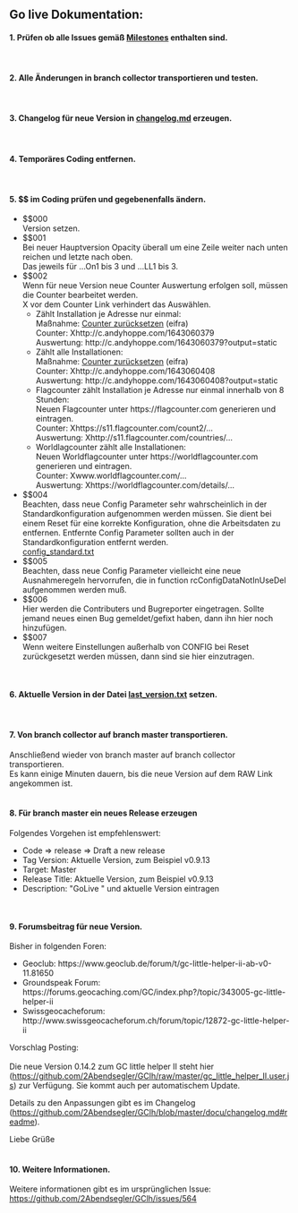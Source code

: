 ## <a id="de"></a>Go live Dokumentation:

####  <a id="1de"></a>1. Prüfen ob alle Issues gemäß <a href="https://github.com/2Abendsegler/GClh/milestones" title="Link to 'Milestones'">Milestones</a> enthalten sind.
<br>

####  <a id="2de"></a>2. Alle Änderungen in branch collector transportieren und testen.
<br>

####  <a id="3de"></a>3. Changelog für neue Version in <a href="../docu/changelog.md" title="Link to 'changelog.md'">changelog.md</a> erzeugen.
<br>

####  <a id="4de"></a>4. Temporäres Coding entfernen.
<br>

####  <a id="5de"></a>5. $$ im Coding prüfen und gegebenenfalls ändern.
<ul>
	<li>
		$$000<br>
		Version setzen.
	</li>
	<li>
		$$001<br>
		Bei neuer Hauptversion Opacity überall um eine Zeile weiter nach unten reichen und letzte nach oben.<br>
		Das jeweils für ...On1 bis 3 und ...LL1 bis 3.
	</li>
	<li>
		$$002<br>
		Wenn für neue Version neue Counter Auswertung erfolgen soll, müssen die Counter bearbeitet werden.<br>
		X vor dem Counter Link verhindert das Auswählen.<br>
		<ul>
			<li>
				Zählt Installation je Adresse nur einmal:<br>
				Maßnahme: <a href="http://www.andyhoppe.com/counter/counter-konfiguration.htm">Counter zurücksetzen</a> (eifra)<br>
				Counter: Xhttp://c.andyhoppe.com/1643060379<br>
				Auswertung: http://c.andyhoppe.com/1643060379?output=static<br>
			</li>
			<li>
				Zählt alle Installationen:<br>
				Maßnahme: <a href="http://www.andyhoppe.com/counter/counter-konfiguration.htm">Counter zurücksetzen</a> (eifra)<br>
				Counter: Xhttp://c.andyhoppe.com/1643060408<br>
				Auswertung: http://c.andyhoppe.com/1643060408?output=static<br>
			</li>
			<li>
				Flagcounter zählt Installation je Adresse nur einmal innerhalb von 8 Stunden: <br>
				Neuen Flagcounter unter https://flagcounter.com generieren und eintragen.<br>
				Counter: Xhttps://s11.flagcounter.com/count2/...<br>
				Auswertung: Xhttp://s11.flagcounter.com/countries/...<br>
			</li>
			<li>
				Worldlagcounter zählt alle Installationen:<br>
				Neuen Worldflagcounter unter https://worldflagcounter.com generieren und eintragen.<br>
				Counter: Xwww.worldflagcounter.com/...<br>
				Auswertung: Xhttps://worldflagcounter.com/details/...<br>
			</li>
		</ul>
	</li>
	<li>
		$$004<br>
		Beachten, dass neue Config Parameter sehr wahrscheinlich in der Standardkonfiguration aufgenommen werden müssen. Sie dient bei einem Reset für eine korrekte Konfiguration, ohne die Arbeitsdaten zu entfernen. Entfernte Config Parameter sollten auch in der Standardkonfiguration entfernt werden.<br>
<a href="../data/config_standard.txt" title="Link to 'config_standard.txt'">config_standard.txt</a>
	</li>
	<li>
		$$005<br>
		Beachten, dass neue Config Parameter vielleicht eine neue Ausnahmeregeln hervorrufen, die in function rcConfigDataNotInUseDel aufgenommen werden muß.<br>
	</li>
	<li>
		$$006<br>
		Hier werden die Contributers und Bugreporter eingetragen. Sollte jemand neues einen Bug gemeldet/gefixt haben, dann ihn hier noch hinzufügen.<br>
	</li>
	<li>
		$$007<br>
		Wenn weitere Einstellungen außerhalb von CONFIG bei Reset zurückgesetzt werden müssen, dann sind sie hier einzutragen.<br>
	</li>
</ul>
<br>

####  <a id="6de"></a>6. Aktuelle Version in der Datei <a href="../last_version.txt" title="Link to 'last_version.txt'">last_version.txt</a> setzen.
<br>

####  <a id="7de"></a>7. Von branch collector auf branch master transportieren.
Anschließend wieder von branch master auf branch collector transportieren.<br>
Es kann einige Minuten dauern, bis die neue Version auf dem RAW Link angekommen ist.<br>
<br>

####  <a id="8de"></a>8. Für branch master ein neues Release erzeugen
Folgendes Vorgehen ist empfehlenswert:
<ul>
	<li>Code => release => Draft a new release</li>
	<li>Tag Version: Aktuelle Version, zum Beispiel v0.9.13</li>
	<li>Target: Master</li>
	<li>Release Title: Aktuelle Version, zum Beispiel v0.9.13</li>
	<li>Description: "GoLive " und aktuelle Version eintragen</li>
</ul>
<br>

####  <a id="9de"></a>9. Forumsbeitrag für neue Version.
Bisher in folgenden Foren:
<ul><li>Geoclub: https://www.geoclub.de/forum/t/gc-little-helper-ii-ab-v0-11.81650</li>
<li>Groundspeak Forum: https://forums.geocaching.com/GC/index.php?/topic/343005-gc-little-helper-ii</li>
<li>Swissgeocacheforum: http://www.swissgeocacheforum.ch/forum/topic/12872-gc-little-helper-ii</li></ul>

Vorschlag Posting:<br>
<br>
Die neue Version 0.14.2 zum GC little helper II steht hier (https://github.com/2Abendsegler/GClh/raw/master/gc_little_helper_II.user.js) zur Verfügung. Sie kommt auch per automatischem Update. 

Details zu den Anpassungen gibt es im Changelog (https://github.com/2Abendsegler/GClh/blob/master/docu/changelog.md#readme).

Liebe Grüße<br>
<br>

####  <a id="10de"></a>10. Weitere Informationen.
Weitere informationen gibt es im ursprünglichen Issue: https://github.com/2Abendsegler/GClh/issues/564
